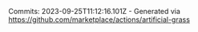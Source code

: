 Commits: 2023-09-25T11:12:16.101Z - Generated via https://github.com/marketplace/actions/artificial-grass
<br>
